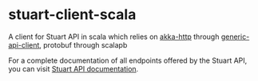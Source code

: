 # stuart-client-scala

A client for Stuart API in scala which relies on [akka-http](https://doc.akka.io/docs/akka-http/current/index.html) through [generic-api-client](https://github.com/fupelaqu/generic-client-api), protobuf through scalapb

For a complete documentation of all endpoints offered by the Stuart API, you can visit [Stuart API documentation](https://stuart.api-docs.io).

